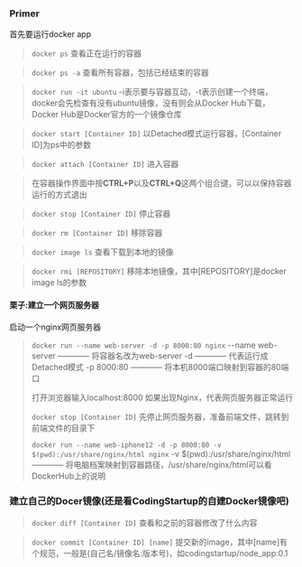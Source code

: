 ### Primer
首先要运行docker app
>  ```docker ps```
>  查看正在运行的容器

> ```docker ps -a```
  查看所有容器，包括已经结束的容器

> ```docker run -it ubuntu```
  -i表示要与容器互动，-t表示创建一个终端，docker会先检查有没有ubuntu镜像，没有则会从Docker Hub下载，Docker Hub是Docker官方的一个镜像仓库

> ```docker start [Container ID]```
  以Detached模式运行容器，[Container ID]为ps中的参数

> ```docker attach [Container ID]```
  进入容器

> 在容器操作界面中按**CTRL+P**以及**CTRL+Q**这两个组合键，可以以保持容器运行的方式退出

> ```docker stop [Container ID]```
  停止容器

> ```docker rm [Container ID]```
  移除容器

> ```docker image ls```
  查看下载到本地的镜像

> ```docker rmi [REPOSITORY]```
> 移除本地镜像，其中[REPOSITORY]是docker image ls的参数

#### 栗子:建立一个网页服务器
启动一个nginx网页服务器
> ```docker run --name web-server -d -p 8000:80 nginx```
> --name web-server ———— 将容器名改为web-server
> -d ———— 代表运行成Detached模式
> -p 8000:80 ———— 将本机8000端口映射到容器的80端口
>
> 打开浏览器输入localhost:8000
> 如果出现Nginx，代表网页服务器正常运行
>
> ```docker stop [Container ID]```
> 先停止网页服务器，准备前端文件，跳转到前端文件的目录下
> 
> ```docker run --name web-iphone12 -d -p 8000:80 -v $(pwd):/usr/share/nginx/html nginx```
> -v $(pwd):/usr/share/nginx/html ———— 将电脑档案映射到容器路径，/usr/share/nginx/html可以看DockerHub上的说明  


### 建立自己的Docer镜像(还是看CodingStartup的自建Docker镜像吧)
> ```docker diff [Container ID]```
> 查看和之前的容器修改了什么内容

> ```docker commit [Container ID] [name]```
> 提交新的image，其中[name]有个规范，一般是(自己名/镜像名:版本号)，如codingstartup/node_app:0.1